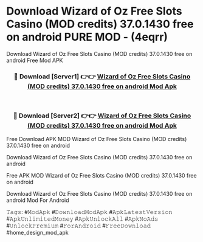 # Download Wizard of Oz Free Slots Casino (MOD credits) 37.0.1430 free on android PURE MOD - (4eqrr)
Download Wizard of Oz Free Slots Casino (MOD credits) 37.0.1430 free on android Free Mod APK

<div align="center">
<h3>🔴 Download [Server1] 👉👉 <a href="https://apk-comot.site?title=Wizard_of_Oz_Free_Slots_Casino_(MOD_credits)_37.0.1430_free_on_android">Wizard of Oz Free Slots Casino (MOD credits) 37.0.1430 free on android Mod Apk</a></h3><br>

<h3>🔴 Download [Server2] 👉👉 <a href="https://apk-comot.site?title=Wizard_of_Oz_Free_Slots_Casino_(MOD_credits)_37.0.1430_free_on_android">Wizard of Oz Free Slots Casino (MOD credits) 37.0.1430 free on android Mod Apk</a></h3>
</div>


Free Download APK MOD Wizard of Oz Free Slots Casino (MOD credits) 37.0.1430 free on android

Download Wizard of Oz Free Slots Casino (MOD credits) 37.0.1430 free on android 

Free APK MOD Wizard of Oz Free Slots Casino (MOD credits) 37.0.1430 free on android 

Download Wizard of Oz Free Slots Casino (MOD credits) 37.0.1430 free on android Mod For Android

𝚃𝚊𝚐𝚜: #𝙼𝚘𝚍𝙰𝚙𝚔 #𝙳𝚘𝚠𝚗𝚕𝚘𝚊𝚍𝙼𝚘𝚍𝙰𝚙𝚔 #𝙰𝚙𝚔𝙻𝚊𝚝𝚎𝚜𝚝𝚅𝚎𝚛𝚜𝚒𝚘𝚗 #𝙰𝚙𝚔𝚄𝚗𝚕𝚒𝚖𝚒𝚝𝚎𝚍𝙼𝚘𝚗𝚎𝚢 #𝙰𝚙𝚔𝚄𝚗𝚕𝚘𝚌𝚔𝙰𝚕𝚕 #𝙰𝚙𝚔𝙽𝚘𝙰𝚍𝚜 #𝚄𝚗𝚕𝚘𝚌𝚔𝙿𝚛𝚎𝚖𝚒𝚞𝚖 #𝙵𝚘𝚛𝙰𝚗𝚍𝚛𝚘𝚒𝚍 #𝙵𝚛𝚎𝚎𝙳𝚘𝚠𝚗𝚕𝚘𝚊𝚍 #home_design_mod_apk